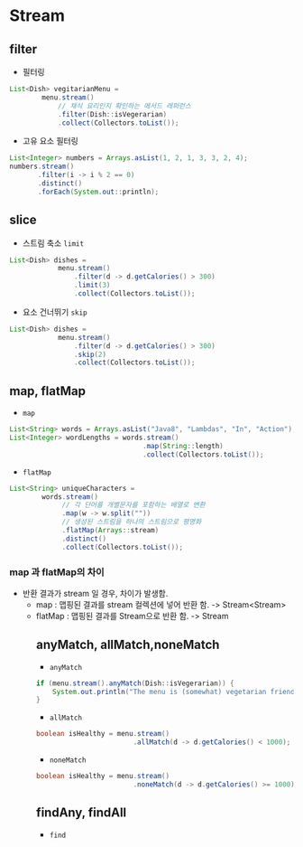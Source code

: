 # Stream

## filter

* 필터링
  
```java
List<Dish> vegitarianMenu = 
        menu.stream()
            // 채식 요리인지 확인하는 메서드 레퍼런스
            .filter(Dish::isVegerarian)
            .collect(Collectors.toList());
```

* 고유 요소 필터링
  
```java
List<Integer> numbers = Arrays.asList(1, 2, 1, 3, 3, 2, 4);
numbers.stream()
       .filter(i -> i % 2 == 0)
       .distinct()
       .forEach(System.out::println);
```

## slice

* 스트림 축소 `limit`

```java
List<Dish> dishes = 
            menu.stream()
                .filter(d -> d.getCalories() > 300)
                .limit(3)
                .collect(Collectors.toList());
```

 * 요소 건너뛰기 `skip`
   
```java
List<Dish> dishes = 
            menu.stream()
                .filter(d -> d.getCalories() > 300)
                .skip(2)
                .collect(Collectors.toList());
```

## map, flatMap

* `map`
  
```java
List<String> words = Arrays.asList("Java8", "Lambdas", "In", "Action");
List<Integer> wordLengths = words.stream()
                                 .map(String::length)
                                 .collect(Collectors.toList());
```

* `flatMap`

```java
List<String> uniqueCharacters = 
        words.stream()
             // 각 단어를 개별문자를 포함하는 배열로 변환
             .map(w -> w.split(""))
             // 생성된 스트림을 하나의 스트림으로 평명화
             .flatMap(Arrays::stream)
             .distinct()
             .collect(Collectors.toList());
```

### map 과 flatMap의 차이

 * 반환 결과가 stream 일 경우, 차이가 발생함.
    * map : 맵핑된 결과를 stream 컬렉션에 넣어 반환 함. -> Stream<Stream<Object>>
    * flatMap : 맵핑된 결과를 Stream으로 반환 함. -> Stream<Object>

## anyMatch, allMatch,noneMatch

* `anyMatch`

```java
if (menu.stream().anyMatch(Dish::isVegerarian)) {
    System.out.println("The menu is (somewhat) vegetarian friendly!!");
}

```

* `allMatch`

```java
boolean isHealthy = menu.stream()
                        .allMatch(d -> d.getCalories() < 1000);

```

* `noneMatch`

```java
boolean isHealthy = menu.stream()
                        .noneMatch(d -> d.getCalories() >= 1000);
```

## findAny, findAll

* `find`
  
```java




